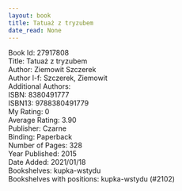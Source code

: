 ```yaml
---
layout: book
title: Tatuaż z tryzubem
date_read: None
---
```


Book Id: 27917808<br />
Title: Tatuaż z tryzubem<br />
Author: Ziemowit Szczerek<br />
Author l-f: Szczerek, Ziemowit<br />
Additional Authors: <br />
ISBN: 8380491777<br />
ISBN13: 9788380491779<br />
My Rating: 0<br />
Average Rating: 3.90<br />
Publisher: Czarne<br />
Binding: Paperback<br />
Number of Pages: 328<br />
Year Published: 2015<br />
Date Added: 2021/01/18<br />
Bookshelves: kupka-wstydu<br />
Bookshelves with positions: kupka-wstydu (#2102)<br />

